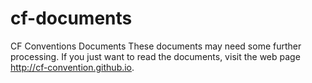 cf-documents
============

CF Conventions Documents
These documents may need some further processing.  If you just want to read the documents, visit the web page http://cf-convention.github.io.
